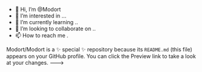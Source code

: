 - 👋 Hi, I’m @Modort
- 👀 I’m interested in ...
- 🌱 I’m currently learning ..
- 💞️ I’m looking to collaborate on ..
- 📫 How to reach me .


Modort/Modort is a ✨ special ✨ repository because its `README.md` (this file) appears on your GitHub profile.
You can click the Preview link to take a look at your changes.
--->
